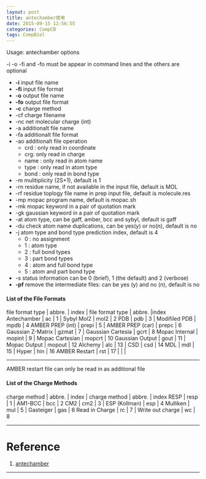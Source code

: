 ```yaml
---
layout: post
title: antechamber使用
date: 2015-09-15 12:56:55
categories: CompCB
tags: CompBiol
---
```


Usage: antechamber options

-i -o -fi and -fo must be appear in command lines and the others are optional

- **-i**   input file name
- **-fi**  input file format
- **-o**  output file name
- **-fo**  output file format
- **-c**  charge method
- -cf  charge filename
- -nc  net molecular charge (int)
- -a   additionalt file name
- -fa  additionalt file format
- -ao  additionalt file operation
    - crd : only read in coordinate
    - crg: only read in charge
    - name  : only read in atom name
    - type  : only read in atom type
    - bond  : only read in bond type 
- -m   mulitiplicity (2S+1), default is 1
- -rn  residue name, if not available in the input file, default is MOL
- -rf  residue toplogy file name in prep input file, default is molecule.res
- -mp  mopac program name, default is mopac.sh
- -mk  mopac keyword in a pair of quotation mark
- -gk  gaussian keyword in a pair of quotation mark
- -at  atom type, can be gaff, amber, bcc and sybyl, default is gaff
- -du  check atom name duplications, can be yes(y) or no(n), default is no
- -j   atom type and bond type prediction index, default is 4 
    - 0    : no assignment
    - 1    : atom type 
    - 2    : full  bond types 
    - 3    : part  bond types 
    - 4    : atom and full bond type 
    - 5    : atom and part bond type 
- -s   status information can be 0 (brief), 1 (the default) and 2 (verbose)
- **-pf**  remove the intermediate files: can be yes (y) and no (n), default is no

#### List of the File Formats  

file format type  | abbre.  | index | file format type  | abbre.   |index
Antechamber       |  ac     |    1  | Sybyl Mol2        |   mol2   |   2 
PDB               |  pdb    |    3  | Modifiled PDB     |   mpdb   |   4 
AMBER PREP (int)  |  prepi  |    5  | AMBER PREP (car)  |   prepc  |   6 
Gaussian Z-Matrix |  gzmat  |    7  | Gaussian Cartesia |   gcrt   |   8 
Mopac Internal    |  mopint |    9  | Mopac Cartesian   |   mopcrt |  10 
Gaussian Output   |  gout   |   11  | Mopac Output      |   mopout |  12 
Alchemy           |  alc    |   13  | CSD               |   csd    |  14 
MDL               |  mdl    |   15  | Hyper             |   hin    |  16 
AMBER Restart     |  rst    |   17  |                   |          |

--------------------------------------------------------------

AMBER restart file can only be read in as additional file

#### List of the Charge Methods  

charge method   |  abbre. | index | charge method    |  abbre. | index
RESP            |   resp  |   1  |  AM1-BCC          |  bcc    |  2
CM2             |   cm2   |   3  |  ESP (Kollman)    |  esp    |  4
Mulliken        |   mul   |   5  |  Gasteiger        |  gas    |  6
Read in Charge  |   rc    |   7  |  Write out charge |  wc     |  8

----------------------------------------------------------------

# Reference

1. [antechamber](http://ambermd.org/antechamber/ac.html#antechamber)

------
